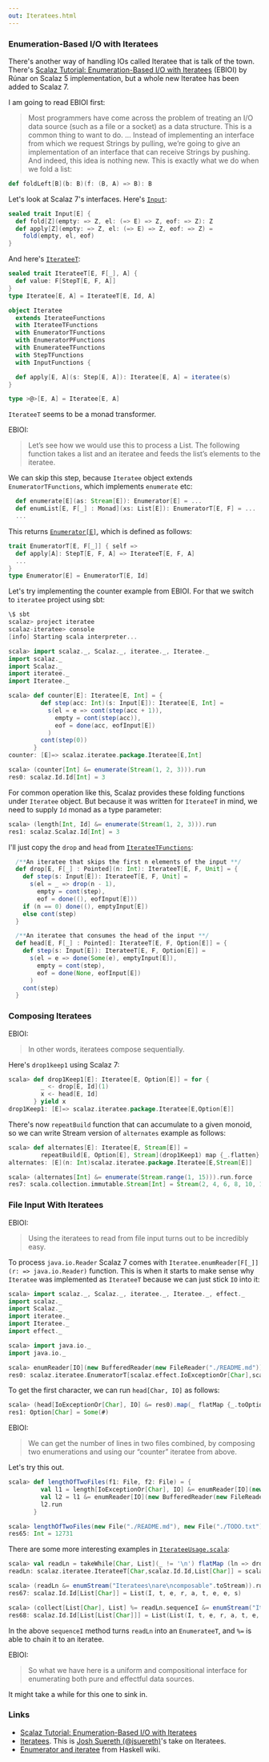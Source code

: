 ```yaml
---
out: Iteratees.html
---
```


### Enumeration-Based I/O with Iteratees

There's another way of handling IOs called Iteratee that is talk of the town. There's [Scalaz Tutorial: Enumeration-Based I/O with Iteratees](http://apocalisp.wordpress.com/2010/10/17/scalaz-tutorial-enumeration-based-io-with-iteratees/) (EBIOI) by Rúnar on Scalaz 5 implementation, but a whole new Iteratee has been added to Scalaz 7.

I am going to read EBIOI first:

> Most programmers have come across the problem of treating an I/O data source (such as a file or a socket) as a data structure. This is a common thing to want to do.
> ...
> Instead of implementing an interface from which we request Strings by pulling, we’re going to give an implementation of an interface that can receive Strings by pushing. And indeed, this idea is nothing new. This is exactly what we do when we fold a list:

```scala
def foldLeft[B](b: B)(f: (B, A) => B): B
```

Let's look at Scalaz 7's interfaces. Here's [`Input`](https://github.com/scalaz/scalaz/blob/scalaz-seven/iteratee/src/main/scala/scalaz/iteratee/Input.scala):

```scala
sealed trait Input[E] {
  def fold[Z](empty: => Z, el: (=> E) => Z, eof: => Z): Z
  def apply[Z](empty: => Z, el: (=> E) => Z, eof: => Z) =
    fold(empty, el, eof)
}
```

And here's [`IterateeT`](https://github.com/scalaz/scalaz/blob/scalaz-seven/iteratee/src/main/scala/scalaz/iteratee/IterateeT.scala):

```scala
sealed trait IterateeT[E, F[_], A] {
  def value: F[StepT[E, F, A]]
}
type Iteratee[E, A] = IterateeT[E, Id, A]

object Iteratee
  extends IterateeFunctions
  with IterateeTFunctions
  with EnumeratorTFunctions
  with EnumeratorPFunctions
  with EnumerateeTFunctions
  with StepTFunctions
  with InputFunctions {

  def apply[E, A](s: Step[E, A]): Iteratee[E, A] = iteratee(s)
}

type >@>[E, A] = Iteratee[E, A]
```

`IterateeT` seems to be a monad transformer.

EBIOI:

> Let’s see how we would use this to process a List. The following function takes a list and an iteratee and feeds the list’s elements to the iteratee.

We can skip this step, because `Iteratee` object extends `EnumeratorTFunctions`, which implements `enumerate` etc:

```scala
  def enumerate[E](as: Stream[E]): Enumerator[E] = ...
  def enumList[E, F[_] : Monad](xs: List[E]): EnumeratorT[E, F] = ...
  ...
```

This returns <a href="https://github.com/scalaz/scalaz/blob/scalaz-seven/iteratee/src/main/scala/scalaz/iteratee/EnumeratorT.scala"><code>Enumerator[E]</code></a>, which is defined as follows:

```scala
trait EnumeratorT[E, F[_]] { self =>
  def apply[A]: StepT[E, F, A] => IterateeT[E, F, A]
  ...
}
type Enumerator[E] = EnumeratorT[E, Id]
```

Let's try implementing the counter example from EBIOI. For that we switch to `iteratee` project using sbt:

```scala
\$ sbt
scalaz> project iteratee
scalaz-iteratee> console
[info] Starting scala interpreter...

scala> import scalaz._, Scalaz._, iteratee._, Iteratee._
import scalaz._
import Scalaz._
import iteratee._
import Iteratee._

scala> def counter[E]: Iteratee[E, Int] = {
         def step(acc: Int)(s: Input[E]): Iteratee[E, Int] =
           s(el = e => cont(step(acc + 1)),
             empty = cont(step(acc)),
             eof = done(acc, eofInput[E])
           )
         cont(step(0))
       }
counter: [E]=> scalaz.iteratee.package.Iteratee[E,Int]

scala> (counter[Int] &= enumerate(Stream(1, 2, 3))).run
res0: scalaz.Id.Id[Int] = 3
```

For common operation like this, Scalaz provides these folding functions under `Iteratee` object. But because it was written for `IterateeT` in mind, we need to supply `Id` monad as a type parameter:

```scala
scala> (length[Int, Id] &= enumerate(Stream(1, 2, 3))).run
res1: scalaz.Scalaz.Id[Int] = 3
```

I'll just copy the `drop` and `head` from [`IterateeTFunctions`](https://github.com/scalaz/scalaz/blob/scalaz-seven/iteratee/src/main/scala/scalaz/iteratee/IterateeT.scala):

```scala
  /**An iteratee that skips the first n elements of the input **/
  def drop[E, F[_] : Pointed](n: Int): IterateeT[E, F, Unit] = {
    def step(s: Input[E]): IterateeT[E, F, Unit] =
      s(el = _ => drop(n - 1),
        empty = cont(step),
        eof = done((), eofInput[E]))
    if (n == 0) done((), emptyInput[E])
    else cont(step)
  }

  /**An iteratee that consumes the head of the input **/
  def head[E, F[_] : Pointed]: IterateeT[E, F, Option[E]] = {
    def step(s: Input[E]): IterateeT[E, F, Option[E]] =
      s(el = e => done(Some(e), emptyInput[E]),
        empty = cont(step),
        eof = done(None, eofInput[E])
      )
    cont(step)
  }
```

### Composing Iteratees

EBIOI:

> In other words, iteratees compose sequentially.

Here's `drop1keep1` using Scalaz 7:

```scala
scala> def drop1Keep1[E]: Iteratee[E, Option[E]] = for {
         _ <- drop[E, Id](1)
         x <- head[E, Id]
       } yield x
drop1Keep1: [E]=> scalaz.iteratee.package.Iteratee[E,Option[E]]
```

There's now `repeatBuild` function that can accumulate to a given monoid, so we can write Stream version of `alternates` example as follows:

```scala
scala> def alternates[E]: Iteratee[E, Stream[E]] =
         repeatBuild[E, Option[E], Stream](drop1Keep1) map {_.flatten}
alternates: [E](n: Int)scalaz.iteratee.package.Iteratee[E,Stream[E]]

scala> (alternates[Int] &= enumerate(Stream.range(1, 15))).run.force
res7: scala.collection.immutable.Stream[Int] = Stream(2, 4, 6, 8, 10, 12, 14)
```

### File Input With Iteratees

EBIOI:

> Using the iteratees to read from file input turns out to be incredibly easy. 

To process `java.io.Reader` Scalaz 7 comes with `Iteratee.enumReader[F[_]](r: => java.io.Reader)` function. This is when it starts to make sense why `Iteratee` was implemented as `IterateeT` because we can just stick `IO` into it:

```scala
scala> import scalaz._, Scalaz._, iteratee._, Iteratee._, effect._
import scalaz._
import Scalaz._
import iteratee._
import Iteratee._
import effect._

scala> import java.io._
import java.io._

scala> enumReader[IO](new BufferedReader(new FileReader("./README.md")))
res0: scalaz.iteratee.EnumeratorT[scalaz.effect.IoExceptionOr[Char],scalaz.effect.IO] = scalaz.iteratee.EnumeratorTFunctions\$\$anon\$14@548ace66
```

To get the first character, we can run `head[Char, IO]` as follows:

```scala
scala> (head[IoExceptionOr[Char], IO] &= res0).map(_ flatMap {_.toOption}).run.unsafePerformIO
res1: Option[Char] = Some(#)
```

EBIOI:

> We can get the number of lines in two files combined, by composing two enumerations and using our “counter” iteratee from above.

Let's try this out.

```scala
scala> def lengthOfTwoFiles(f1: File, f2: File) = {
         val l1 = length[IoExceptionOr[Char], IO] &= enumReader[IO](new BufferedReader(new FileReader(f1)))
         val l2 = l1 &= enumReader[IO](new BufferedReader(new FileReader(f2)))
         l2.run
       }

scala> lengthOfTwoFiles(new File("./README.md"), new File("./TODO.txt")).unsafePerformIO
res65: Int = 12731
```

There are some more interesting examples in [`IterateeUsage.scala`](https://github.com/scalaz/scalaz/blob/scalaz-seven/example/src/main/scala/scalaz/example/IterateeUsage.scala):

```scala
scala> val readLn = takeWhile[Char, List](_ != '\n') flatMap (ln => drop[Char, Id](1).map(_ => ln))
readLn: scalaz.iteratee.IterateeT[Char,scalaz.Id.Id,List[Char]] = scalaz.iteratee.IterateeTFunctions\$\$anon\$9@560ff23d

scala> (readLn &= enumStream("Iteratees\nare\ncomposable".toStream)).run
res67: scalaz.Id.Id[List[Char]] = List(I, t, e, r, a, t, e, e, s)

scala> (collect[List[Char], List] %= readLn.sequenceI &= enumStream("Iteratees\nare\ncomposable".toStream)).run
res68: scalaz.Id.Id[List[List[Char]]] = List(List(I, t, e, r, a, t, e, e, s), List(a, r, e), List(c, o, m, p, o, s, a, b, l, e))
```

In the above `sequenceI` method turns `readLn` into an `EnumerateeT`, and `%=` is able to chain it to an iteratee.

EBIOI:

> So what we have here is a uniform and compositional interface for enumerating both pure and effectful data sources.

It might take a while for this one to sink in.

### Links

- [Scalaz Tutorial: Enumeration-Based I/O with Iteratees](http://apocalisp.wordpress.com/2010/10/17/scalaz-tutorial-enumeration-based-io-with-iteratees/)
- [Iteratees](http://jsuereth.com/scala/2012/02/29/iteratees.html). This is [Josh Suereth (@jsuereth)](http://twitter.com/jsuereth)'s take on Iteratees.
- [Enumerator and iteratee](http://www.haskell.org/haskellwiki/Enumerator_and_iteratee) from Haskell wiki.
